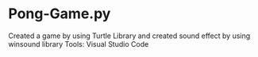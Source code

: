 # Pong-Game.py


Created a game by using Turtle Library and created sound effect by using winsound library
Tools: Visual Studio Code
